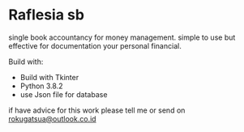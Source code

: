 # Raflesia sb

single book accountancy for money management. simple to use but effective for documentation your personal financial.  

Build with: 

* Build with Tkinter
* Python 3.8.2
* use Json file for database

if have advice for this work please tell me or send on rokugatsua@outlook.co.id
